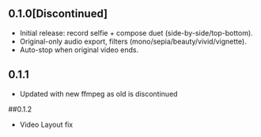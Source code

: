 ## 0.1.0[Discontinued]
- Initial release: record selfie + compose duet (side-by-side/top-bottom).
- Original-only audio export, filters (mono/sepia/beauty/vivid/vignette).
- Auto-stop when original video ends.

## 0.1.1
- Updated with new ffmpeg as old is discontinued

##0.1.2
- Video Layout fix